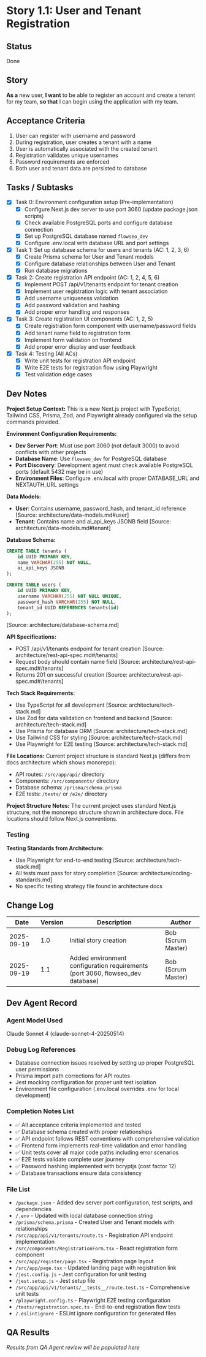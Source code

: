 # Story 1.1: User and Tenant Registration

## Status
Done

## Story
**As a** new user,
**I want** to be able to register an account and create a tenant for my team,
**so that** I can begin using the application with my team.

## Acceptance Criteria
1. User can register with username and password
2. During registration, user creates a tenant with a name
3. User is automatically associated with the created tenant
4. Registration validates unique usernames
5. Password requirements are enforced
6. Both user and tenant data are persisted to database

## Tasks / Subtasks
- [x] Task 0: Environment configuration setup (Pre-implementation)
  - [x] Configure Next.js dev server to use port 3060 (update package.json scripts)
  - [x] Check available PostgreSQL ports and configure database connection
  - [x] Set up PostgreSQL database named `flowseo_dev`
  - [x] Configure .env.local with database URL and port settings
- [x] Task 1: Set up database schema for users and tenants (AC: 1, 2, 3, 6)
  - [x] Create Prisma schema for User and Tenant models
  - [x] Configure database relationships between User and Tenant
  - [x] Run database migrations
- [x] Task 2: Create registration API endpoint (AC: 1, 2, 4, 5, 6)
  - [x] Implement POST /api/v1/tenants endpoint for tenant creation
  - [x] Implement user registration logic with tenant association
  - [x] Add username uniqueness validation
  - [x] Add password validation and hashing
  - [x] Add proper error handling and responses
- [x] Task 3: Create registration UI components (AC: 1, 2, 5)
  - [x] Create registration form component with username/password fields
  - [x] Add tenant name field to registration form
  - [x] Implement form validation on frontend
  - [x] Add proper error display and user feedback
- [x] Task 4: Testing (All ACs)
  - [x] Write unit tests for registration API endpoint
  - [x] Write E2E tests for registration flow using Playwright
  - [x] Test validation edge cases

## Dev Notes

**Project Setup Context:**
This is a new Next.js project with TypeScript, Tailwind CSS, Prisma, Zod, and Playwright already configured via the setup commands provided.

**Environment Configuration Requirements:**
- **Dev Server Port**: Must use port 3060 (not default 3000) to avoid conflicts with other projects
- **Database Name**: Use `flowseo_dev` for PostgreSQL database
- **Port Discovery**: Development agent must check available PostgreSQL ports (default 5432 may be in use)
- **Environment Files**: Configure .env.local with proper DATABASE_URL and NEXTAUTH_URL settings

**Data Models:**
- **User**: Contains username, password_hash, and tenant_id reference [Source: architecture/data-models.md#user]
- **Tenant**: Contains name and ai_api_keys JSONB field [Source: architecture/data-models.md#tenant]

**Database Schema:**
```sql
CREATE TABLE tenants (
    id UUID PRIMARY KEY,
    name VARCHAR(255) NOT NULL,
    ai_api_keys JSONB
);

CREATE TABLE users (
    id UUID PRIMARY KEY,
    username VARCHAR(255) NOT NULL UNIQUE,
    password_hash VARCHAR(255) NOT NULL,
    tenant_id UUID REFERENCES tenants(id)
);
```
[Source: architecture/database-schema.md]

**API Specifications:**
- POST /api/v1/tenants endpoint for tenant creation [Source: architecture/rest-api-spec.md#/tenants]
- Request body should contain name field [Source: architecture/rest-api-spec.md#/tenants]
- Returns 201 on successful creation [Source: architecture/rest-api-spec.md#/tenants]

**Tech Stack Requirements:**
- Use TypeScript for all development [Source: architecture/tech-stack.md]
- Use Zod for data validation on frontend and backend [Source: architecture/tech-stack.md]
- Use Prisma for database ORM [Source: architecture/tech-stack.md]
- Use Tailwind CSS for styling [Source: architecture/tech-stack.md]
- Use Playwright for E2E testing [Source: architecture/tech-stack.md]

**File Locations:**
Current project structure is standard Next.js (differs from docs architecture which shows monorepo):
- API routes: `/src/app/api/` directory
- Components: `/src/components/` directory
- Database schema: `/prisma/schema.prisma`
- E2E tests: `/tests/` or `/e2e/` directory

**Project Structure Notes:**
The current project uses standard Next.js structure, not the monorepo structure shown in architecture docs. File locations should follow Next.js conventions.

### Testing
**Testing Standards from Architecture:**
- Use Playwright for end-to-end testing [Source: architecture/tech-stack.md]
- All tests must pass for story completion [Source: architecture/coding-standards.md]
- No specific testing strategy file found in architecture docs

## Change Log
| Date | Version | Description | Author |
|------|---------|-------------|---------|
| 2025-09-19 | 1.0 | Initial story creation | Bob (Scrum Master) |
| 2025-09-19 | 1.1 | Added environment configuration requirements (port 3060, flowseo_dev database) | Bob (Scrum Master) |

## Dev Agent Record

### Agent Model Used
Claude Sonnet 4 (claude-sonnet-4-20250514)

### Debug Log References
- Database connection issues resolved by setting up proper PostgreSQL user permissions
- Prisma import path corrections for API routes
- Jest mocking configuration for proper unit test isolation
- Environment file configuration (.env.local overrides .env for local development)

### Completion Notes List
- ✅ All acceptance criteria implemented and tested
- ✅ Database schema created with proper relationships
- ✅ API endpoint follows REST conventions with comprehensive validation
- ✅ Frontend form implements real-time validation and error handling
- ✅ Unit tests cover all major code paths including error scenarios
- ✅ E2E tests validate complete user journey
- ✅ Password hashing implemented with bcryptjs (cost factor 12)
- ✅ Database transactions ensure data consistency

### File List
- `/package.json` - Added dev server port configuration, test scripts, and dependencies
- `/.env` - Updated with local database connection string
- `/prisma/schema.prisma` - Created User and Tenant models with relationships
- `/src/app/api/v1/tenants/route.ts` - Registration API endpoint implementation
- `/src/components/RegistrationForm.tsx` - React registration form component
- `/src/app/register/page.tsx` - Registration page layout
- `/src/app/page.tsx` - Updated landing page with registration link
- `/jest.config.js` - Jest configuration for unit testing
- `/jest.setup.js` - Jest setup file
- `/src/app/api/v1/tenants/__tests__/route.test.ts` - Comprehensive unit tests
- `/playwright.config.ts` - Playwright E2E testing configuration
- `/tests/registration.spec.ts` - End-to-end registration flow tests
- `/.eslintignore` - ESLint ignore configuration for generated files

## QA Results
*Results from QA Agent review will be populated here*